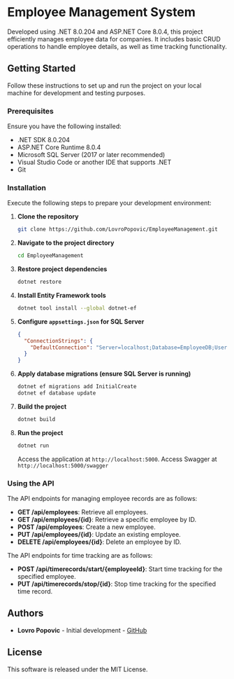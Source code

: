 
# Employee Management System

Developed using .NET 8.0.204 and ASP.NET Core 8.0.4, this project efficiently manages employee data for companies. It includes basic CRUD operations to handle employee details, as well as time tracking functionality.

## Getting Started

Follow these instructions to set up and run the project on your local machine for development and testing purposes.

### Prerequisites

Ensure you have the following installed:

- .NET SDK 8.0.204
- ASP.NET Core Runtime 8.0.4
- Microsoft SQL Server (2017 or later recommended)
- Visual Studio Code or another IDE that supports .NET
- Git

### Installation

Execute the following steps to prepare your development environment:

1. **Clone the repository**
   ```bash
   git clone https://github.com/LovroPopovic/EmployeeManagement.git
   ```

2. **Navigate to the project directory**

   ```bash
   cd EmployeeManagement
   ```

3. **Restore project dependencies**

   ```bash
   dotnet restore
   ```

4. **Install Entity Framework tools**

   ```bash
   dotnet tool install --global dotnet-ef
   ```

5. **Configure `appsettings.json` for SQL Server**

   ```json
   {
     "ConnectionStrings": {
       "DefaultConnection": "Server=localhost;Database=EmployeeDB;User Id=sa;Password=your_password;"
     }
   }
   ```

6. **Apply database migrations (ensure SQL Server is running)**

   ```bash
   dotnet ef migrations add InitialCreate
   dotnet ef database update
   ```

7. **Build the project**

   ```bash
   dotnet build
   ```

8. **Run the project**
   ```bash
   dotnet run
   ```
   Access the application at `http://localhost:5000`.
   Access Swagger at `http://localhost:5000/swagger`

### Using the API

The API endpoints for managing employee records are as follows:

- **GET /api/employees**: Retrieve all employees.
- **GET /api/employees/{id}**: Retrieve a specific employee by ID.
- **POST /api/employees**: Create a new employee.
- **PUT /api/employees/{id}**: Update an existing employee.
- **DELETE /api/employees/{id}**: Delete an employee by ID.

The API endpoints for time tracking are as follows:

- **POST /api/timerecords/start/{employeeId}**: Start time tracking for the specified employee.
- **PUT /api/timerecords/stop/{id}**: Stop time tracking for the specified time record.

## Authors

- **Lovro Popovic** - Initial development - [GitHub](https://github.com/LovroPopovic)

## License

This software is released under the MIT License.



